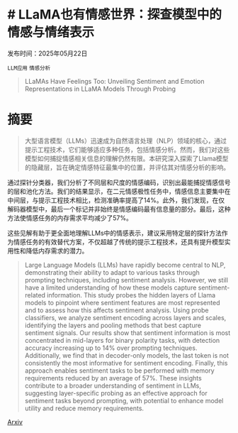 # # LLaMA也有情感世界：探查模型中的情感与情绪表示

发布时间：2025年05月22日

`LLM应用` `情感分析`

> LLaMAs Have Feelings Too: Unveiling Sentiment and Emotion Representations in LLaMA Models Through Probing

# 摘要

> 大型语言模型（LLMs）迅速成为自然语言处理（NLP）领域的核心，通过提示工程技术，它们能够适应多种任务，包括情感分析。然而，我们对这些模型如何捕捉情感相关信息的理解仍然有限。本研究深入探索了Llama模型的隐藏层，旨在确定情感特征最集中的位置，并评估其对情感分析的影响。

通过探针分类器，我们分析了不同层和尺度的情感编码，识别出最能捕捉情感信号的层和池化方法。我们的结果显示，在二元情感极性任务中，情感信息主要集中在中间层，与提示工程技术相比，检测准确率提高了14%。此外，我们发现，在仅解码器模型中，最后一个标记并非始终是情感编码最有信息量的部分。最后，这种方法使情感任务的内存需求平均减少了57%。

这些见解有助于更全面地理解LLMs中的情感表示，建议采用特定层的探针方法作为情感任务的有效替代方案，不仅超越了传统的提示工程技术，还具有提升模型实用性和降低内存需求的潜力。

> Large Language Models (LLMs) have rapidly become central to NLP, demonstrating their ability to adapt to various tasks through prompting techniques, including sentiment analysis. However, we still have a limited understanding of how these models capture sentiment-related information. This study probes the hidden layers of Llama models to pinpoint where sentiment features are most represented and to assess how this affects sentiment analysis.
  Using probe classifiers, we analyze sentiment encoding across layers and scales, identifying the layers and pooling methods that best capture sentiment signals. Our results show that sentiment information is most concentrated in mid-layers for binary polarity tasks, with detection accuracy increasing up to 14% over prompting techniques. Additionally, we find that in decoder-only models, the last token is not consistently the most informative for sentiment encoding. Finally, this approach enables sentiment tasks to be performed with memory requirements reduced by an average of 57%.
  These insights contribute to a broader understanding of sentiment in LLMs, suggesting layer-specific probing as an effective approach for sentiment tasks beyond prompting, with potential to enhance model utility and reduce memory requirements.

[Arxiv](https://arxiv.org/abs/2505.16491)